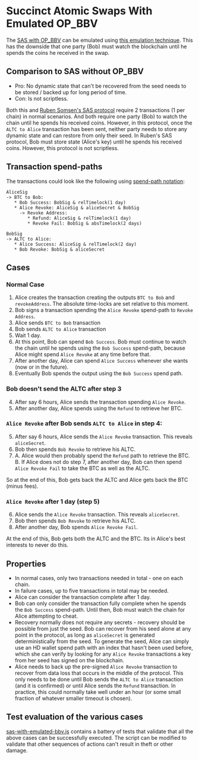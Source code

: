 # Succinct Atomic Swaps With  Emulated OP_BBV

The [SAS with OP_BBV](https://github.com/fresheneesz/bip-efficient-bitcoin-vaults/blob/main/SAS-with-emulated-bbv.md) can be emulated using [this emulation technique](https://github.com/fresheneesz/bip-efficient-bitcoin-vaults/blob/main/bip-beforeblockverify.md#emulation-with-absolute-and-relative-timelocks). This has the downside that one party (Bob) must watch the blockchain until he spends the coins he received in the swap. 

## Comparison to SAS without OP_BBV

* Pro: No dynamic state that can't be recovered from the seed needs to be stored / backed up for long period of time.
* Con: Is not scriptless.

Both this and [Ruben Somsen's SAS protocol](https://gist.github.com/RubenSomsen/8853a66a64825716f51b409be528355f) require 2 transactions (1 per chain) in normal scenarios. And both require one party (Bob) to watch the chain until he spends his received coins. However, in this protocol, once the `ALTC to Alice` transaction has been sent, neither party needs to store any dynamic state and can restore from only their seed. In Ruben's SAS protocol, Bob must store state (Alice's key) until he spends his received coins. However, this protocol is not scriptless.

## Transaction spend-paths

The transactions could look like the following using [spend-path notation](https://github.com/fresheneesz/bip-efficient-bitcoin-vaults/blob/main/notation.md):

```
AliceSig
-> BTC to Bob:
   * Bob Success: BobSig & relTimelock(1 day)
   * Alice Revoke: AliceSig & aliceSecret & BobSig
     -> Revoke Address:
        * Refund: AliceSig & relTimelock(1 day)
        * Revoke Fail: BobSig & absTimelock(2 days)
   
BobSig
-> ALTC to Alice: 
   * Alice Success: AliceSig & relTimelock(2 day)
   * Bob Revoke: BobSig & aliceSecret
```

## Cases

### Normal Case

1. Alice creates the transaction creating the outputs `BTC to Bob` and `revokeAddress`. The absolute time-locks are set relative to this moment. 
2. Bob signs a transaction spending the `Alice Revoke` spend-path to `Revoke Address`.
3. Alice sends `BTC to Bob` transaction
4. Bob sends `ALTC to Alice` transaction
5. Wait 1 day.
6. At this point, Bob can spend `Bob Success`. Bob must continue to watch the chain until he spends using the `Bob Success` spend-path, because Alice might spend `Alice Revoke` at any time before that. 
7. After another day, Alice can spend `Alice Success` whenever she wants (now or in the future).
8. Eventually Bob spends the output using the `Bob Success` spend path.

### Bob doesn't send the ALTC after step 3

4. After say 6 hours, Alice sends the transaction spending `Alice Revoke`.
5. After another day, Alice spends using the `Refund` to retrieve her BTC. 

### `Alice Revoke` after Bob sends `ALTC to Alice` in step 4:

5. After say 6 hours, Alice sends the `Alice Revoke` transaction. This reveals `aliceSecret`.
6. Bob then spends `Bob Revoke` to retrieve his ALTC.
7. A. Alice would then probably spend the `Refund` path to retrieve the BTC. 
   B. If Alice does not do step 7, after another day, Bob can then spend `Alice Revoke Fail` to take the BTC as well as the ALTC.

So at the end of this, Bob gets back the ALTC and Alice gets back the BTC (minus fees). 

### `Alice Revoke` after 1 day (step 5)

6. Alice sends the `Alice Revoke` transaction. This reveals `aliceSecret`.
7. Bob then spends `Bob Revoke` to retrieve his ALTC.
8. After another day, Bob spends `Alice Revoke Fail`.

At the end of this, Bob gets both the ALTC and the BTC. Its in Alice's best interests to never do this. 

## Properties

* In normal cases, only two transactions needed in total - one on each chain.
* In failure cases, up to five transactions in total may be needed.
* Alice can consider the transaction complete after 1 day.
* Bob can only consider the transaction fully complete when he spends the `Bob Success` spend-path. Until then, Bob must watch the chain for Alice attempting to cheat. 
* Recovery normally does not require any secrets - recovery should be possible from just the seed. Bob can recover from his seed alone at any point in the protocol, as long as `aliceSecret` is generated deterministically from the seed. To generate the seed, Alice can simply use an HD wallet spend path with an index that hasn't been used before, which she can verify by looking for any `Alice Revoke` transactions a key from her seed has signed on the blockchain. 
* Alice needs to back up the pre-signed `Alice Revoke`  transaction to recover from data loss that occurs in the middle of the protocol. This only needs to be done until Bob sends the `ALTC to Alice` transaction (and it is confirmed) or until Alice sends the `Refund` transaction. In practice, this could normally take well under an hour (or some small fraction of whatever smaller timeout is chosen). 

## Test evaluation of the various cases

[sas-with-emulated-bbv.js](sas-with-emulated-bbv.js) contains a battery of tests that validate that all the above cases can be successfully executed. The script can be modified to validate that other sequences of actions can't result in theft or other damage.

